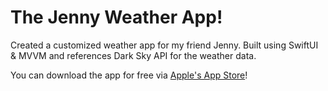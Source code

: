 # The Jenny Weather App!

Created a customized weather app for my friend Jenny. Built using SwiftUI & MVVM and references Dark Sky API for the weather data. 

You can download the app for free via [Apple's App Store](https://apps.apple.com/ph/app/the-jenny-weather-app/id1501000627)!
